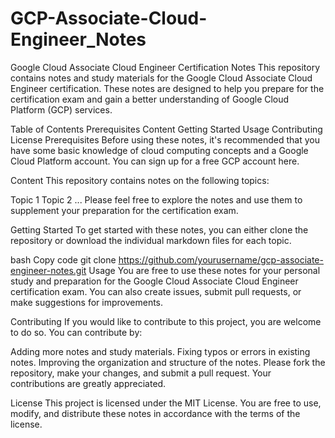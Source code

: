 # GCP-Associate-Cloud-Engineer_Notes
Google Cloud Associate Cloud Engineer Certification Notes
This repository contains notes and study materials for the Google Cloud Associate Cloud Engineer certification. These notes are designed to help you prepare for the certification exam and gain a better understanding of Google Cloud Platform (GCP) services.

Table of Contents
Prerequisites
Content
Getting Started
Usage
Contributing
License
Prerequisites
Before using these notes, it's recommended that you have some basic knowledge of cloud computing concepts and a Google Cloud Platform account. You can sign up for a free GCP account here.

Content
This repository contains notes on the following topics:

Topic 1
Topic 2
...
Please feel free to explore the notes and use them to supplement your preparation for the certification exam.

Getting Started
To get started with these notes, you can either clone the repository or download the individual markdown files for each topic.

bash
Copy code
git clone https://github.com/yourusername/gcp-associate-engineer-notes.git
Usage
You are free to use these notes for your personal study and preparation for the Google Cloud Associate Cloud Engineer certification exam. You can also create issues, submit pull requests, or make suggestions for improvements.

Contributing
If you would like to contribute to this project, you are welcome to do so. You can contribute by:

Adding more notes and study materials.
Fixing typos or errors in existing notes.
Improving the organization and structure of the notes.
Please fork the repository, make your changes, and submit a pull request. Your contributions are greatly appreciated.

License
This project is licensed under the MIT License. You are free to use, modify, and distribute these notes in accordance with the terms of the license.

